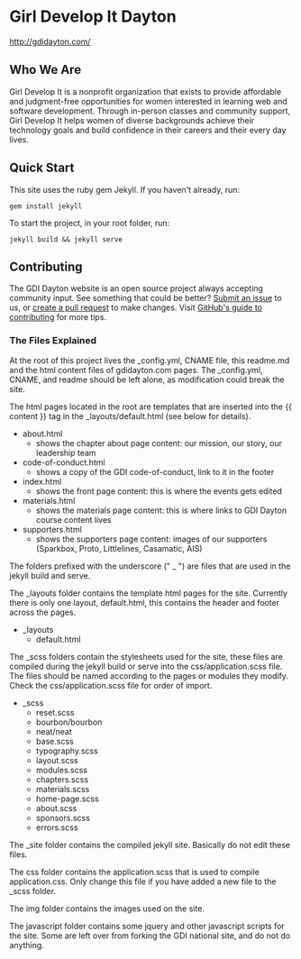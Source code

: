 # Girl Develop It Dayton
http://gdidayton.com/

## Who We Are

Girl Develop It is a nonprofit organization that exists to provide affordable and judgment-free opportunities for women interested in learning web and software development. Through in-person classes and community support, Girl Develop It helps women of diverse backgrounds achieve their technology goals and build confidence in their careers and their every day lives.

## Quick Start

This site uses the ruby gem Jekyll. If you haven't already, run:

`gem install jekyll`

To start the project, in your root folder, run:

`jekyll build && jekyll serve`

## Contributing

The GDI Dayton website is an open source project always accepting community input. See something that could be better? [Submit an issue](https://github.com/gdidayton/gdidayton/issues) to us, or [create a pull request](https://github.com/gdidayton/gdidayton/pulls) to make changes. Visit [GitHub's guide to contributing](https://guides.github.com/activities/contributing-to-open-source/) for more tips.

### The Files Explained

At the root of this project lives the _config.yml, CNAME file, this readme.md and the html content files of gdidayton.com pages. The _config.yml, CNAME, and readme should be left alone, as modification could break the site.

The html pages located in the root are templates that are inserted into the {{ content }} tag in the _layouts/default.html (see below for details).

* about.html
  * shows the chapter about page content: our mission, our story, our leadership team      
* code-of-conduct.html
  * shows a copy of the GDI code-of-conduct, link to it in the footer
* index.html
  * shows the front page content: this is where the events gets edited
* materials.html
  * shows the materials page content: this is where links to GDI Dayton course content lives
* supporters.html
  * shows the supporters page content: images of our supporters (Sparkbox, Proto, Littlelines, Casamatic, AIS)


The folders prefixed with the underscore (" _ ") are files that are used in the jekyll build and serve.

The _layouts folder contains the template html pages for the site. Currently there is only one layout, default.html, this contains the header and footer across the pages.
- _layouts
  - default.html

The _scss folders contain the stylesheets used for the site, these files are compiled during the jekyll build or serve into the css/application.scss file. The files should be named according to the pages or modules they modify.
Check the css/application.scss file for order of import.
- _scss
   - reset.scss
   - bourbon/bourbon
   - neat/neat
   - base.scss
   - typography.scss
   - layout.scss
   - modules.scss
   - chapters.scss
   - materials.scss
   - home-page.scss
   - about.scss
   - sponsors.scss
   - errors.scss

The _site folder contains the compiled jekyll site. Basically do not edit these files.

The css folder contains the application.scss that is used to compile application.css. Only change this file if you have added a new file to the _scss folder.

The img folder contains the images used on the site.

The javascript folder contains some jquery and other javascript scripts for the site. Some are left over from forking the GDI national site, and do not do anything.
